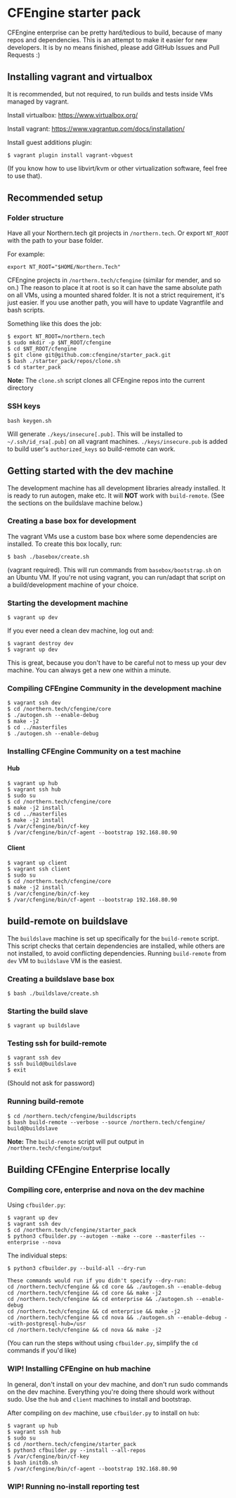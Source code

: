 # CFEngine starter pack

CFEngine enterprise can be pretty hard/tedious to build, because of many repos and dependencies.
This is an attempt to make it easier for new developers.
It is by no means finished, please add GitHub Issues and Pull Requests :)

## Installing vagrant and virtualbox

It is recommended, but not required, to run builds and tests inside VMs managed by vagrant.

Install virtualbox:
https://www.virtualbox.org/

Install vagrant:
https://www.vagrantup.com/docs/installation/

Install guest additions plugin:
```
$ vagrant plugin install vagrant-vbguest
```

(If you know how to use libvirt/kvm or other virtualization software, feel free to use that).

## Recommended setup

### Folder structure

Have all your Northern.tech git projects in `/northern.tech`. Or export
`NT_ROOT` with the path to your base folder.

For example:

```
export NT_ROOT="$HOME/Northern.Tech"
```

CFEngine projects in `/northern.tech/cfengine` (similar for mender, and so on.)
The reason to place it at root is so it can have the same absolute path on all VMs, using a mounted shared folder.
It is not a strict requirement, it's just easier.
If you use another path, you will have to update Vagrantfile and bash scripts.

Something like this does the job:
```
$ export NT_ROOT=/northern.tech
$ sudo mkdir -p $NT_ROOT/cfengine
$ cd $NT_ROOT/cfengine
$ git clone git@github.com:cfengine/starter_pack.git
$ bash ./starter_pack/repos/clone.sh
$ cd starter_pack
```

**Note:** The `clone.sh` script clones all CFEngine repos into the current directory

### SSH keys

```
bash keygen.sh
```

Will generate `./keys/insecure[.pub]`.
This will be installed to `~/.ssh/id_rsa[.pub]` on all vagrant machines.
`./keys/insecure.pub` is added to build user's `authorized_keys` so build-remote can work.

## Getting started with the dev machine
The development machine has all development libraries already installed.
It is ready to run autogen, make etc.
It will **NOT** work with `build-remote`.
(See the sections on the buildslave machine below.)

### Creating a base box for development
The vagrant VMs use a custom base box where some dependencies are installed.
To create this box locally, run:
```
$ bash ./basebox/create.sh
```
(vagrant required).
This will run commands from `basebox/bootstrap.sh` on an Ubuntu VM.
If you're not using vagrant, you can run/adapt that script on a build/development machine of your choice.

### Starting the development machine
```
$ vagrant up dev
```

If you ever need a clean dev machine, log out and:
```
$ vagrant destroy dev
$ vagrant up dev
```
This is great, because you don't have to be careful not to mess up your dev machine.
You can always get a new one within a minute.

### Compiling CFEngine Community in the development machine
```
$ vagrant ssh dev
$ cd /northern.tech/cfengine/core
$ ./autogen.sh --enable-debug
$ make -j2
$ cd ../masterfiles
$ ./autogen.sh --enable-debug
```

### Installing CFEngine Community on a test machine

#### Hub
```
$ vagrant up hub
$ vagrant ssh hub
$ sudo su
$ cd /northern.tech/cfengine/core
$ make -j2 install
$ cd ../masterfiles
$ make -j2 install
$ /var/cfengine/bin/cf-key
$ /var/cfengine/bin/cf-agent --bootstrap 192.168.80.90
```

#### Client
```
$ vagrant up client
$ vagrant ssh client
$ sudo su
$ cd /northern.tech/cfengine/core
$ make -j2 install
$ /var/cfengine/bin/cf-key
$ /var/cfengine/bin/cf-agent --bootstrap 192.168.80.90
```

## build-remote on buildslave

The `buildslave` machine is set up specifically for the `build-remote` script.
This script checks that certain dependencies are installed, while others are not installed, to avoid conflicting dependencies.
Running `build-remote` from `dev` VM to `buildslave` VM is the easiest.

### Creating a buildslave base box
```
$ bash ./buildslave/create.sh
```

### Starting the build slave
```
$ vagrant up buildslave
```

### Testing ssh for build-remote
```
$ vagrant ssh dev
$ ssh build@buildslave
$ exit
```
(Should not ask for password)

### Running build-remote
```
$ cd /northern.tech/cfengine/buildscripts
$ bash build-remote --verbose --source /northern.tech/cfengine/ build@buildslave
```
**Note:** The `build-remote` script will put output in `/northern.tech/cfengine/output`

## Building CFEngine Enterprise locally

### Compiling core, enterprise and nova on the dev machine

Using `cfbuilder.py`:
```
$ vagrant up dev
$ vagrant ssh dev
$ cd /northern.tech/cfengine/starter_pack
$ python3 cfbuilder.py --autogen --make --core --masterfiles --enterprise --nova
```

The individual steps:
```
$ python3 cfbuilder.py --build-all --dry-run

These commands would run if you didn't specify --dry-run:
cd /northern.tech/cfengine && cd core && ./autogen.sh --enable-debug
cd /northern.tech/cfengine && cd core && make -j2
cd /northern.tech/cfengine && cd enterprise && ./autogen.sh --enable-debug
cd /northern.tech/cfengine && cd enterprise && make -j2
cd /northern.tech/cfengine && cd nova && ./autogen.sh --enable-debug --with-postgresql-hub=/usr
cd /northern.tech/cfengine && cd nova && make -j2
```
(You can run the steps without using `cfbuilder.py`, simplify the `cd` commands if you'd like)

### WIP! Installing CFEngine on hub machine

In general, don't install on your dev machine, and don't run sudo commands on the dev machine.
Everything you're doing there should work without sudo.
Use the `hub` and `client` machines to install and bootstrap.

After compiling on `dev` machine, use `cfbuilder.py` to install on `hub`:
```
$ vagrant up hub
$ vagrant ssh hub
$ sudo su
$ cd /northern.tech/cfengine/starter_pack
$ python3 cfbuilder.py --install --all-repos
$ /var/cfengine/bin/cf-key
$ bash initdb.sh
$ /var/cfengine/bin/cf-agent --bootstrap 192.168.80.90
```

### WIP! Running no-install reporting test
